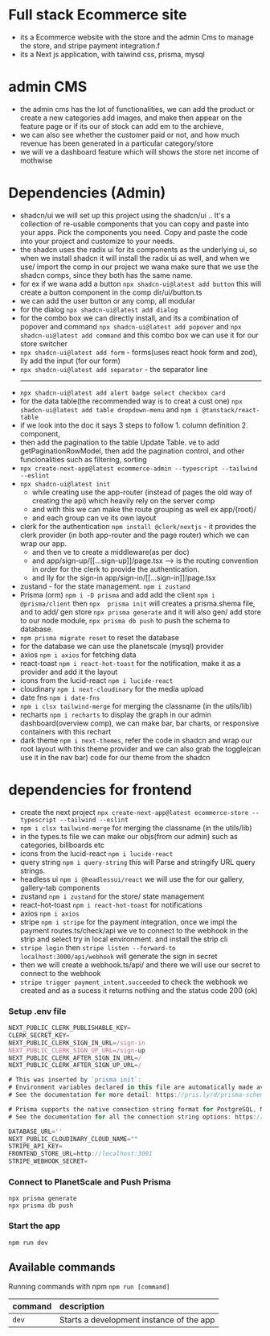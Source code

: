 # Full stack Ecommerce site 

- its a Ecommerce website with the store and the admin Cms to manage the store, and stripe payment integration.f 
- its a Next js application, with taiwind css, prisma, mysql

# admin CMS

- the admin cms has the lot of functionalities, we can add the product or create a new categories add images, and make then appear on the feature page or if its our of stock can add em to the archieve,
- we can also see whether the customer paid or not, and how much revenue has been generated in a particular category/store
- we will ve a dashboard feature which will shows the store net income of mothwise
# Dependencies (Admin)

- shadcn/ui we will set up this project using the shadcn/ui .. It's a collection of re-usable components that you can copy and paste into your apps. Pick the components you need. Copy and paste the code into your project and customize to your needs.
- the shadcn uses the radix ui for its components as the underlying ui, so when we install shadcn it will install the radix ui as well, and when we use/ import the comp in our project we wana make sure that we use the shadcn comps, since they both has the same name.
- for ex if we wana add a button ```npx shadcn-ui@latest add button``` this will create a button component in the comp dir/ui/button.ts
- we can add the user button or any comp, all modular
- for the dialog ```npx shadcn-ui@latest add dialog```
- for the combo box we can directly install, and its a combination of popover and command ```npx shadcn-ui@latest add popover``` and ```npx shadcn-ui@latest add command``` and this combo box we can use it for our store switcher
- ```npx shadcn-ui@latest add form``` - forms(uses react hook form and zod), lly add the input (for our form)
- ```npx shadcn-ui@latest add separator``` - the separator line <hr>
- ```npx shadcn-ui@latest add alert badge select checkbox card```
- for the data table(the recommended way is to creat a cust one) ```npx shadcn-ui@latest add table dropdown-menu``` and ```npm i @tanstack/react-table``` 
- if we look into the doc it says 3 steps to follow 1. column definition 2. <DataTable> component, 
- then add  the pagination to the table Update Table. ve to add getPaginationRowModel, then add the pagination control, and other funcionalities such as filtering, sorting
- ```npx create-next-app@latest ecommerce-admin --typescript --tailwind --eslint```
- ```npx shadcn-ui@latest init```
    - while creating use the app-router (instead of pages the old way of creating the   api) which heavily rely on the server comp
    - and with this we can make the route grouping as well ex app/(root)/
    - and each group can ve its own layout 
- clerk for the authentication ```npm install @clerk/nextjs``` - it provides the clerk provider (in both app-router and the page router) which we can wrap our app.
  - and then ve to create a middleware(as per doc)
  - and app/sign-up/[[...sign-up]]/page.tsx --> is the routing convention in order for the clerk to provide the authentication. 
  - and lly for the sign-in app/sign-in/[[...sign-in]]/page.tsx
- zustand - for the state management. ```npm i zustand```
- Prisma (orm) ```npm i -D prisma``` and add add the client ```npm i @prisma/client``` then ```npx  prisma init``` will creates a prisma.shema file, and to add/ gen store  ```npx prisma generate``` and it will also gen/ add store to our node module, ```npx prisma db push``` to push the schema to database.
- ```npm prisma migrate reset``` to reset the database
- for the database we can use the planetscale (mysql) provider
- axios ```npm i axios``` for fetching data
- react-toast ```npm i react-hot-toast``` for the notification, make it as a provider and add it the layout
- icons from the lucid-react ```npm i lucide-react```
- cloudinary ```npm i next-cloudinary``` for the media upload
- date fns ```npm i date-fns``` 
- ```npm i clsx tailwind-merge``` for merging the classname (in the utils/lib)
- recharts ```npm i recharts``` to display the graph in our admin dashboard(overview comp), we can make bar, bar charts, or responsive containers with this rechart
- dark theme ```npm i next-themes```, refer the code in shadcn and wrap our root layout with this theme provider and we can also grab the toggle(can use it in the nav bar) code for our theme from the shadcn

# dependencies for frontend

  - create the next project ```npx create-next-app@latest ecommerce-store --typescript --tailwind --eslint```
  - ```npm i clsx tailwind-merge``` for merging the classname (in the utils/lib)
  - in the types.ts file we can make our objs(from our admin) such as categories, billboards etc
  - icons from the lucid-react ```npm i lucide-react```
  - query string ```npm i query-string``` this will Parse and stringify URL query strings.
  - headless ui ```npm i @headlessui/react``` we will use the <Tab> for our gallery, gallery-tab components
  - zustand ```npm i zustand``` for the store/ state management
  - react-hot-toast ```npm i react-hot-toast``` for notifications
  - axios ```npm i axios```
  - stripe ```npm i stripe``` for the payment integration, once we impl the payment routes.ts/check/api we ve to connect to the webhook in the strip and select try in local environment. and install the strip cli 
  - ```stripe login``` then ```stripe listen --forward-to localhost:3000/api/webhook``` will generate the sign in secret
  - then we will create a webhook.ts/api/  and there we will use our secret to connect to the webhook
  -  ```stripe trigger payment_intent.succeeded``` to check the webhook we created and as a sucess it returns nothing and the status code 200 (ok)


### Setup .env file


```js
NEXT_PUBLIC_CLERK_PUBLISHABLE_KEY=
CLERK_SECRET_KEY=
NEXT_PUBLIC_CLERK_SIGN_IN_URL=/sign-in
NEXT_PUBLIC_CLERK_SIGN_UP_URL=/sign-up
NEXT_PUBLIC_CLERK_AFTER_SIGN_IN_URL=/
NEXT_PUBLIC_CLERK_AFTER_SIGN_UP_URL=/

# This was inserted by `prisma init`:
# Environment variables declared in this file are automatically made available to Prisma.
# See the documentation for more detail: https://pris.ly/d/prisma-schema#accessing-environment-variables-from-the-schema

# Prisma supports the native connection string format for PostgreSQL, MySQL, SQLite, SQL Server, MongoDB and CockroachDB.
# See the documentation for all the connection string options: https://pris.ly/d/connection-strings

DATABASE_URL=''
NEXT_PUBLIC_CLOUDINARY_CLOUD_NAME=""
STRIPE_API_KEY=
FRONTEND_STORE_URL=http://localhost:3001
STRIPE_WEBHOOK_SECRET=
```

### Connect to PlanetScale and Push Prisma
```shell
npx prisma generate
npx prisma db push
```


### Start the app

```shell
npm run dev
```

## Available commands

Running commands with npm `npm run [command]`

| command         | description                              |
| :-------------- | :--------------------------------------- |
| `dev`           | Starts a development instance of the app |

